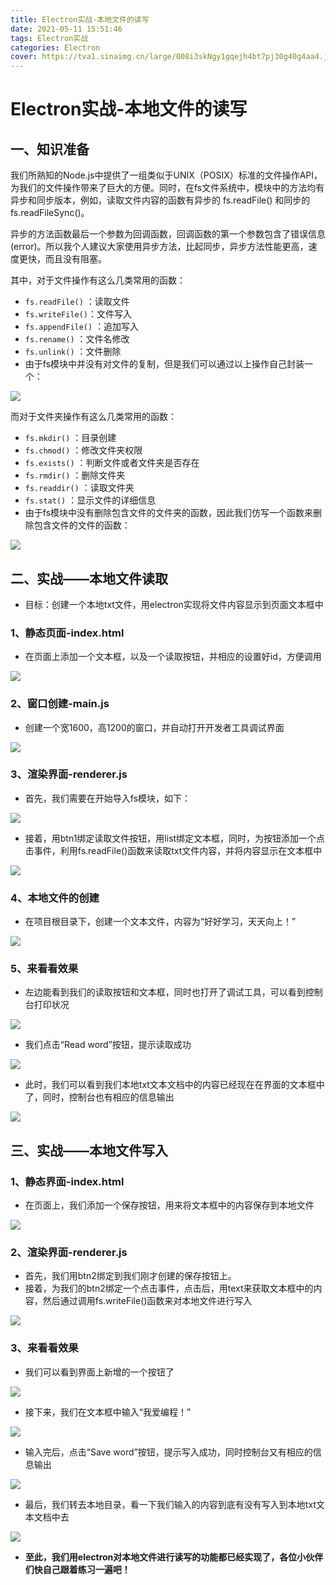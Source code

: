```yaml
---
title: Electron实战-本地文件的读写
date: 2021-05-11 15:51:46
tags: Electron实战
categories: Electron
cover: https://tva1.sinaimg.cn/large/008i3skNgy1gqejh4bt7pj30g40g4aa4.jpg
---
```


# **Electron实战-本地文件的读写**
## **一、知识准备**  
我们所熟知的Node.js中提供了一组类似于UNIX（POSIX）标准的文件操作API，为我们的文件操作带来了巨大的方便。同时，在fs文件系统中，模块中的方法均有异步和同步版本，例如，读取文件内容的函数有异步的 fs.readFile() 和同步的 fs.readFileSync()。

​异步的方法函数最后一个参数为回调函数，回调函数的第一个参数包含了错误信息(error)。所以我个人建议大家使用异步方法，比起同步，异步方法性能更高，速度更快，而且没有阻塞。

​其中，对于文件操作有这么几类常用的函数：

- `fs.readFile()` ：读取文件
- `fs.writeFile()`：文件写入
- `fs.appendFile()` ：追加写入
- `fs.rename()` ：文件名修改
- `fs.unlink()` ：文件删除
- 由于fs模块中并没有对文件的复制，但是我们可以通过以上操作自己封装一个：
  
![](https://tva1.sinaimg.cn/large/008i3skNgy1gqek5qsdv2j30yk0nawf9.jpg)
  
​而对于文件夹操作有这么几类常用的函数：

- `fs.mkdir()` ：目录创建
- `fs.chmod()` ：修改文件夹权限
- `fs.exists()` ：判断文件或者文件夹是否存在
- `fs.rmdir()` ：删除文件夹
- `fs.readdir()` ：读取文件夹
- `fs.stat()` ：显示文件的详细信息
- 由于fs模块中没有删除包含文件的文件夹的函数，因此我们仿写一个函数来删除包含文件的文件的函数：

![](https://tva1.sinaimg.cn/large/008i3skNgy1gqekaz0itxj30yi0n8my7.jpg)

## **二、实战——本地文件读取**  
- 目标：创建一个本地txt文件，用electron实现将文件内容显示到页面文本框中
  
### **1、静态页面-index.html**
- 在页面上添加一个文本框，以及一个读取按钮，并相应的设置好id，方便调用
  
![](https://tva1.sinaimg.cn/large/008i3skNgy1gqeki0jgybj313i0m0q3i.jpg)  

### **2、窗口创建-main.js**
- 创建一个宽1600，高1200的窗口，并自动打开开发者工具调试界面
  
![](https://tva1.sinaimg.cn/large/008i3skNgy1gqekiyshqhj312g0l0mxw.jpg)

### **3、渲染界面-renderer.js**
- 首先，我们需要在开始导入fs模块，如下：
  
![](https://tva1.sinaimg.cn/large/008i3skNgy1gqekjjimo6j30u802o3yb.jpg) 

- 接着，用btn1绑定读取文件按钮，用list绑定文本框，同时，为按钮添加一个点击事件，利用fs.readFile()函数来读取txt文件内容，并将内容显示在文本框中
  
![](https://tva1.sinaimg.cn/large/008i3skNgy1gqekk9acgwj31540r2gmo.jpg)

### **4、本地文件的创建**
- 在项目根目录下，创建一个文本文件，内容为“好好学习，天天向上！”
  
![](https://tva1.sinaimg.cn/large/008i3skNgy1gqekmt2kzej30vc09i3yd.jpg)

### **5、来看看效果**
- 左边能看到我们的读取按钮和文本框，同时也打开了调试工具，可以看到控制台打印状况
  
![](https://tva1.sinaimg.cn/large/008i3skNgy1gqeko3kn5cj31g50u00ur.jpg)

- 我们点击“Read word”按钮，提示读取成功
  
![](https://tva1.sinaimg.cn/large/008i3skNgy1gqekoam20tj31cy0r6jt0.jpg)

- 此时，我们可以看到我们本地txt文本文档中的内容已经现在在界面的文本框中了，同时，控制台也有相应的信息输出
  
![](https://tva1.sinaimg.cn/large/008i3skNgy1gqekp3tq7sj31fw0u00up.jpg)

## **三、实战——本地文件写入**  

### **1、静态界面-index.html**
- 在页面上，我们添加一个保存按钮，用来将文本框中的内容保存到本地文件
  
![](https://tva1.sinaimg.cn/large/008i3skNgy1gqeme08nt2j31160nu0tf.jpg)

### **2、渲染界面-renderer.js**
- 首先，我们用btn2绑定到我们刚才创建的保存按钮上。
- 接着，为我们的btn2绑定一个点击事件，点击后，用text来获取文本框中的内容，然后通过调用fs.writeFile()函数来对本地文件进行写入
  
![](https://tva1.sinaimg.cn/large/008i3skNgy1gqemejafq3j315y0tsta9.jpg)

### **3、来看看效果**
- 我们可以看到界面上新增的一个按钮了
  
![](https://tva1.sinaimg.cn/large/008i3skNgy1gqemhylprcj31g20u0dhx.jpg)

- 接下来，我们在文本框中输入“我爱编程！”
  
![](https://tva1.sinaimg.cn/large/008i3skNgy1gqemi4iypyj31g00u0wgj.jpg)

- 输入完后，点击“Save word”按钮，提示写入成功，同时控制台又有相应的信息输出
  
![](https://tva1.sinaimg.cn/large/008i3skNgy1gqemk9mg2dj316j0u0tb0.jpg)

- 最后，我们转去本地目录，看一下我们输入的内容到底有没有写入到本地txt文本文档中去
  
![](https://tva1.sinaimg.cn/large/008i3skNgy1gqemkefkasj31940tsdhr.jpg)

-  **至此，我们用electron对本地文件进行读写的功能都已经实现了，各位小伙伴们快自己跟着练习一遍吧！**